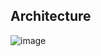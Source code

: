 ## Architecture
![image](https://github.com/vtw-developers/camel-kafka-log/assets/116539332/71b9311f-43cb-4836-a25a-8ff251f063fd)

